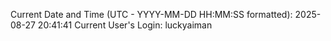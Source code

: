 Current Date and Time (UTC - YYYY-MM-DD HH:MM:SS formatted): 2025-08-27 20:41:41
Current User's Login: luckyaiman
